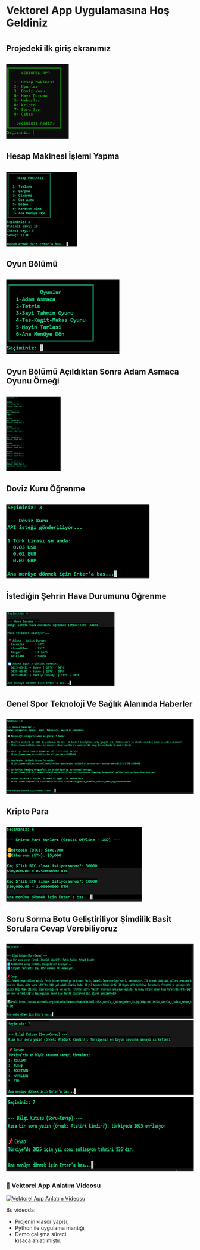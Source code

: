 <h1> Vektorel App Uygulamasına Hoş Geldiniz<h1>

<h2>Projedeki ilk giriş ekranımız <h2>
<img src="projeanlatım\Ekran görüntüsü 2025-05-31 114056.png" height="200">

<h2>Hesap Makinesi İşlemi Yapma <h2>
<img src="projeanlatım\Ekran görüntüsü 2025-05-31 114916.png" height="200">

<h2>Oyun Bölümü <h2>
<img src="projeanlatım\Ekran görüntüsü 2025-05-31 120828.png" height="200">

<h2>Oyun Bölümü Açıldıktan Sonra Adam Asmaca Oyunu Örneği<h2>
<img src="projeanlatım\Ekran görüntüsü 2025-05-31 121203.png" height="200">

<h2>Doviz Kuru Öğrenme <h2>
<img src="projeanlatım\Ekran görüntüsü 2025-05-31 121650.png" height="200">

<h2>İstediğin Şehrin Hava Durumunu Öğrenme <h2>
<img src="projeanlatım\Ekran görüntüsü 2025-05-31 122025.png" height="200">

<h2>Genel Spor Teknoloji Ve Sağlık Alanında Haberler <h2>
<img src="projeanlatım\Ekran görüntüsü 2025-05-31 123038.png" height="200">

<h2>Kripto Para<h2>
<img src="projeanlatım\Ekran görüntüsü 2025-05-31 123522.png" height="200">

<h2>Soru Sorma Botu Geliştiriliyor Şimdilik Basit Sorulara Cevap Verebiliyoruz<h2>
<img src="projeanlatım\Ekran görüntüsü 2025-05-31 123727.png" height="200">
<img src="projeanlatım\Ekran görüntüsü 2025-05-31 123944.png" height="200">
<img src="projeanlatım\Ekran görüntüsü 2025-05-31 124057.png" height="200">

### 🎥 Vektorel App Anlatım Videosu

[![Vektorel App Anlatım Videosu](https://img.youtube.com/vi/y6Fny0U75yI/0.jpg)](https://youtu.be/y6Fny0U75yI)

Bu videoda:
- Projenin klasör yapısı,
- Python ile uygulama mantığı,
- Demo çalışma süreci  
kısaca anlatılmıştır.
